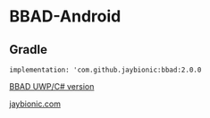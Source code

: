 # BBAD-Android

## Gradle
`implementation: 'com.github.jaybionic:bbad:2.0.0`


[BBAD UWP/C# version](https://github.com/jaybionic/BBAD-UWP)

[jaybionic.com](http://www.jaybionic.com)